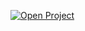 [![Open Project](https://svg-banners.vercel.app/api?type=glitch&text1=🔗%20Open%20Project&width=600&height=120)](https://shahadthayyil.github.io/MERN_COURSE_P_01/)
